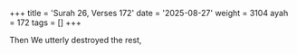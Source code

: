 +++
title = 'Surah 26, Verses 172'
date = '2025-08-27'
weight = 3104
ayah = 172
tags = []
+++

Then We utterly destroyed the rest,